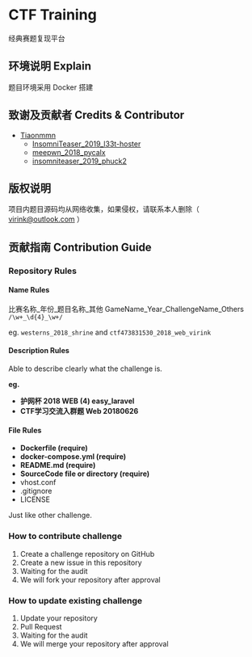 # CTF Training

经典赛题复现平台

## 环境说明 Explain

题目环境采用 Docker 搭建

## 致谢及贡献者 Credits & Contributor

- [Tiaonmmn](https://github.com/Tiaonmmn)
    + [InsomniTeaser_2019_l33t-hoster](https://github.com/Tiaonmmn/InsomniTeaser_2019_l33t-hoster)
    + [meepwn_2018_pycalx](https://github.com/Tiaonmmn/meepwn_2018_pycalx)
    + [insomniteaser_2019_phuck2](https://github.com/Tiaonmmn/insomniteaser_2019_phuck2)

## 版权说明

项目内题目源码均从网络收集，如果侵权，请联系本人删除（ virink@outlook.com ）

## 贡献指南 Contribution Guide

### Repository Rules

#### Name Rules

比赛名称_年份_题目名称_其他 GameName_Year_ChallengeName_Others `/\w+_\d{4}_\w+/`

eg. `westerns_2018_shrine` and `ctf473831530_2018_web_virink`

#### Description Rules

Able to describe clearly what the challenge is.

**eg.**

- **护网杯 2018 WEB (4) easy_laravel**
- **CTF学习交流入群题 Web 20180626**

#### File Rules

- **Dockerfile (require)**
- **docker-compose.yml (require)**
- **README.md (require)**
- **SourceCode file or directory (require)**
- vhost.conf
- .gitignore
- LICENSE

Just like other challenge.

### How to contribute challenge

1. Create a challenge repository on GitHub
2. Create a new issue in this repository
3. Waiting for the audit
4. We will fork your repository after approval

### How to update existing challenge

1. Update your repository
2. Pull Request
3. Waiting for the audit
4. We will merge your repository after approval
